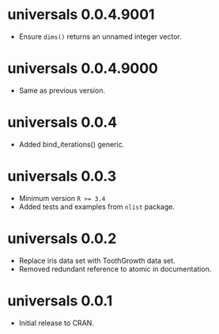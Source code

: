 # universals 0.0.4.9001

- Ensure `dims()` returns an unnamed integer vector.


# universals 0.0.4.9000

- Same as previous version.


# universals 0.0.4

- Added bind_iterations() generic.

# universals 0.0.3

- Minimum version `R >= 3.4`
- Added tests and examples from `nlist` package.

# universals 0.0.2

- Replace iris data set with ToothGrowth data set.
- Removed redundant reference to atomic in documentation.

# universals 0.0.1

- Initial release to CRAN.
